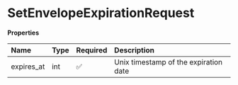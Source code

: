 # SetEnvelopeExpirationRequest

**Properties**

| Name       | Type | Required | Description                           |
| :--------- | :--- | :------- | :------------------------------------ |
| expires_at | int  | ✅       | Unix timestamp of the expiration date |
